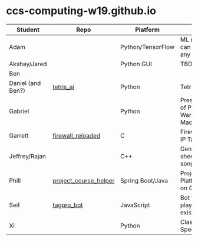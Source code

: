# ccs-computing-w19.github.io

| Student | Repo | Platform | Synopsis |
|---------|------|----------|----------|
| Adam    | | Python/TensorFlow | ML model that can synthesize any instrument |
| Akshay/Jared | | Python GUI | TBD |
| Ben | | |
| Daniel (and Ben?) | [tetris_ai](https://github.com/ccs-computing-w19/tetris_ai)| Python | Tetris AI |
| Gabriel | | Python | Presentation/Impl of Prolog using Warren Abstract Machine |
| Garrett | [firewall_reloaded](https://github.com/ccs-computing-w19/firewall_reloaded)| C | Firewall similar to IP Tables |
| Jeffrey/Rajan | | C++| Generate a lead sheet from any song | 
| Phill | [project_course_helper](https://github.com/ccs-computing-w19/project_course_helper)| Spring Boot/Java | Project Course Platform Based on Github Orgs |
| Seif | [tagpro_bot](https://github.com/ccs-computing-w19/tagpro_bot)| JavaScript | Bot for tagpro (AI player for existing game) |
| Xi | | Python | Classified, Specifics TBD | 


